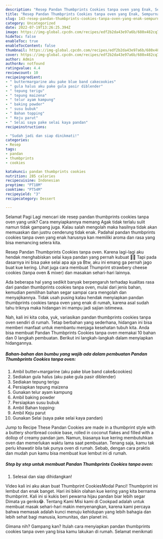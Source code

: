 ```yaml
---
description: "Resep Pandan Thumbprints Cookies tanpa oven yang Enak, Sempurna"
title: "Resep Pandan Thumbprints Cookies tanpa oven yang Enak, Sempurna"
slug: 143-resep-pandan-thumbprints-cookies-tanpa-oven-yang-enak-sempurna
category: Uncategorized
date: 2022-07-19T13:26:25.394Z
image: https://img-global.cpcdn.com/recipes/edf2b2da43e97a6b/680x482cq70/pandan-thumbprints-cookies-tanpa-oven-foto-resep-utama.jpg
hideToc: false
enableToc: true
enableTocContent: false
thumbnail: https://img-global.cpcdn.com/recipes/edf2b2da43e97a6b/680x482cq70/pandan-thumbprints-cookies-tanpa-oven-foto-resep-utama.jpg
cover: https://img-global.cpcdn.com/recipes/edf2b2da43e97a6b/680x482cq70/pandan-thumbprints-cookies-tanpa-oven-foto-resep-utama.jpg
author: Admin
authorAv: notfound
ratingvalue: 4.4
reviewcount: 10
recipeingredient:
- " buttermargarine aku pake blue band cakecookies"
- " gula halus aku pake gula pasir diblender"
- " tepung terigu"
- " tepung maizena"
- " telur ayam kampung"
- " baking powder"
- " susu bubuk"
- " Bahan topping"
- " Keju parut"
- " Selai saya pake selai kaya pandan"
recipeinstructions:

- "Sudah jadi dan siap dinikmati!"
categories:
- Resep
tags:
- pandan
- thumbprints
- cookies

katakunci: pandan thumbprints cookies 
nutrition: 285 calories
recipecuisine: Indonesian
preptime: "PT18M"
cooktime: "PT54M"
recipeyield: "3"
recipecategory: Dessert

---
```



Selamat Pagi Lagi mencari ide resep pandan thumbprints cookies tanpa oven yang unik? Cara menyiapkannya memang Agak tidak terlalu sulit namun tidak gampang juga. Kalau salah mengolah maka hasilnya tidak akan memuaskan dan justru cenderung tidak enak. Padahal pandan thumbprints cookies tanpa oven yang enak harusnya kan memiliki aroma dan rasa yang bisa memancing selera kita.


Resep Pandan Thumbprints Cookies tanpa oven. Karena lagi-lagi aku hendak menghabiskan selai kaya pandan yang pernah kubuat 🤣🤣 Tapi pada dasarnya ini bisa pake selai apa aja ya Btw, aku ini emang ga pernah jago buat kue kering. Lihat juga cara membuat Thumprint strawbery cheese cookies (tanpa oven &amp; mixer) dan masakan sehari-hari lainnya.

Ada beberapa hal yang sedikit banyak berpengaruh terhadap kualitas rasa dari pandan thumbprints cookies tanpa oven, mulai dari jenis bahan, kemudian pemilihan bahan segar sampai cara mengolah dan menyajikannya. Tidak usah pusing kalau hendak menyiapkan pandan thumbprints cookies tanpa oven yang enak di rumah, karena asal sudah tahu triknya maka hidangan ini mampu jadi sajian istimewa.


Nah, kali ini kita coba, yuk, variasikan pandan thumbprints cookies tanpa oven sendiri di rumah. Tetap berbahan yang sederhana, hidangan ini bisa memberi manfaat untuk membantu menjaga kesehatan tubuh kita. Anda bisa membuat Pandan Thumbprints Cookies tanpa oven memakai 10 bahan dan 0 langkah pembuatan. Berikut ini langkah-langkah dalam menyiapkan hidangannya.

<!--inarticleads1-->

##### Bahan-bahan dan bumbu yang wajib ada dalam pembuatan Pandan Thumbprints Cookies tanpa oven:

1. Ambil  butter+margarine (aku pake blue band cake&amp;cookies)
1. Sediakan  gula halus (aku pake gula pasir diblender)
1. Sediakan  tepung terigu
1. Persiapkan  tepung maizena
1. Gunakan  telur ayam kampung
1. Ambil  baking powder
1. Persiapkan  susu bubuk
1. Ambil  Bahan topping:
1. Ambil  Keju parut
1. Gunakan  Selai (saya pake selai kaya pandan)


Jump to Recipe These Pandan Cookies are made in a thumbprint style with a buttery shortbread cookie base, rolled in coconut flakes and filled with a dollop of creamy pandan jam. Namun, biasanya kue kering membutuhkan oven dan memerlukan waktu lama saat pembuatan. Tenang saja, kamu tak perlu khawatir bila tak punya oven di rumah. Sebab, dengan cara praktis dan mudah pun kamu bisa membuat kue lembut ini di rumah. 

<!--inarticleads2-->

##### Step by step untuk membuat Pandan Thumbprints Cookies tanpa oven:


1. Selesai dan siap dihidangkan!

Video kali ini aku akan buat Thumbprint CookiesModal Panci! Thumbprint ini lembut dan enak banget. Hari ini bikin olahan kue kering yang kita bernama thumbprint. Kali ini si kukis beri pewarna hijau pandan biar lebih segar Dimata ya genks😂. Tentang Kami Misi kami di Cookpad adalah untuk membuat masak sehari-hari makin menyenangkan, karena kami percaya bahwa memasak adalah kunci menuju kehidupan yang lebih bahagia dan lebih sehat bagi manusia, komunitas, dan planet ini. 

Gimana nih? Gampang kan? Itulah cara menyiapkan pandan thumbprints cookies tanpa oven yang bisa kamu lakukan di rumah. Selamat menikmati
